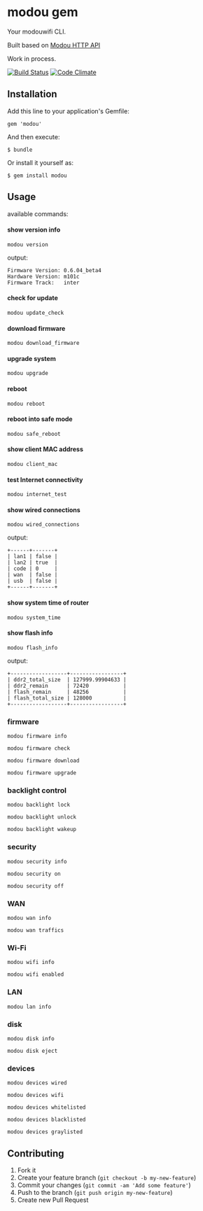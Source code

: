 # modou gem

Your modouwifi CLI.

Built based on [Modou HTTP API](https://github.com/modouwifi/modouwifi-api)

Work in process.

[![Build Status](https://travis-ci.org/modouwifi/modou-gem.svg?branch=master)](https://travis-ci.org/modouwifi/modou-gem)
[![Code Climate](https://codeclimate.com/github/modouwifi/modou-gem/badges/gpa.svg)](https://codeclimate.com/github/modouwifi/modou-gem)

## Installation

Add this line to your application's Gemfile:

    gem 'modou'

And then execute:

    $ bundle

Or install it yourself as:

    $ gem install modou

## Usage

available commands:

#### show version info

    modou version

output:

```
Firmware Version: 0.6.04_beta4
Hardware Version: m101c
Firmware Track:   inter
```

#### check for update

    modou update_check

#### download firmware

    modou download_firmware

#### upgrade system

    modou upgrade

#### reboot

    modou reboot

#### reboot into safe mode

    modou safe_reboot

#### show client MAC address

    modou client_mac

#### test Internet connectivity

    modou internet_test

#### show wired connections

    modou wired_connections

output:

```
+------+-------+
| lan1 | false |
| lan2 | true  |
| code | 0     |
| wan  | false |
| usb  | false |
+------+-------+
```

#### show system time of router

    modou system_time

#### show flash info

    modou flash_info

output:

```
+------------------+-----------------+
| ddr2_total_size  | 127999.99904633 |
| ddr2_remain      | 72420           |
| flash_remain     | 48256           |
| flash_total_size | 128000          |
+------------------+-----------------+
```

### firmware

    modou firmware info

    modou firmware check

    modou firmware download

    modou firmware upgrade

### backlight control

    modou backlight lock

    modou backlight unlock

    modou backlight wakeup

### security

    modou security info

    modou security on

    modou security off

### WAN

    modou wan info

    modou wan traffics

### Wi-Fi

    modou wifi info

    modou wifi enabled

### LAN

    modou lan info

### disk

    modou disk info

    modou disk eject

### devices

    modou devices wired

    modou devices wifi

    modou devices whitelisted

    modou devices blacklisted

    modou devices graylisted

## Contributing

1. Fork it
2. Create your feature branch (`git checkout -b my-new-feature`)
3. Commit your changes (`git commit -am 'Add some feature'`)
4. Push to the branch (`git push origin my-new-feature`)
5. Create new Pull Request

